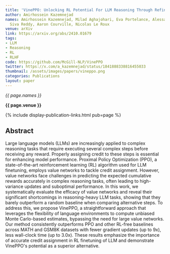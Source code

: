 ```yaml
---
title: 'VinePPO: Unlocking RL Potential For LLM Reasoning Through Refined Credit Assignment'
author: Amirhossein Kazemnejad
names: Amirhossein Kazemnejad, Milad Aghajohari, Eva Portelance, Alessandro Sordoni,
  Siva Reddy, Aaron Courville, Nicolas Le Roux
venue: arXiv
link: https://arxiv.org/abs/2410.01679
tags:
- LLM
- Reasoning
- RL
- RLHF
code: https://github.com/McGill-NLP/VinePPO
twitter: https://x.com/a_kazemnejad/status/1841888338816455033
thumbnail: /assets/images/papers/vineppo.png
categories: Publications
layout: paper
---
```


*{{ page.names }}*

**{{ page.venue }}**

{% include display-publication-links.html pub=page %}

## Abstract

Large language models (LLMs) are increasingly applied to complex reasoning tasks that require executing several complex steps before receiving any reward. Properly assigning credit to these steps is essential for enhancing model performance. Proximal Policy Optimization (PPO), a state-of-the-art reinforcement learning (RL) algorithm used for LLM finetuning, employs value networks to tackle credit assignment. However, value networks face challenges in predicting the expected cumulative rewards accurately in complex reasoning tasks, often leading to high-variance updates and suboptimal performance. In this work, we systematically evaluate the efficacy of value networks and reveal their significant shortcomings in reasoning-heavy LLM tasks, showing that they barely outperform a random baseline when comparing alternative steps. To address this, we propose VinePPO, a straightforward approach that leverages the flexibility of language environments to compute unbiased Monte Carlo-based estimates, bypassing the need for large value networks. Our method consistently outperforms PPO and other RL-free baselines across MATH and GSM8K datasets with fewer gradient updates (up to 9x), less wall-clock time (up to 3.0x). These results emphasize the importance of accurate credit assignment in RL finetuning of LLM and demonstrate VinePPO's potential as a superior alternative.


